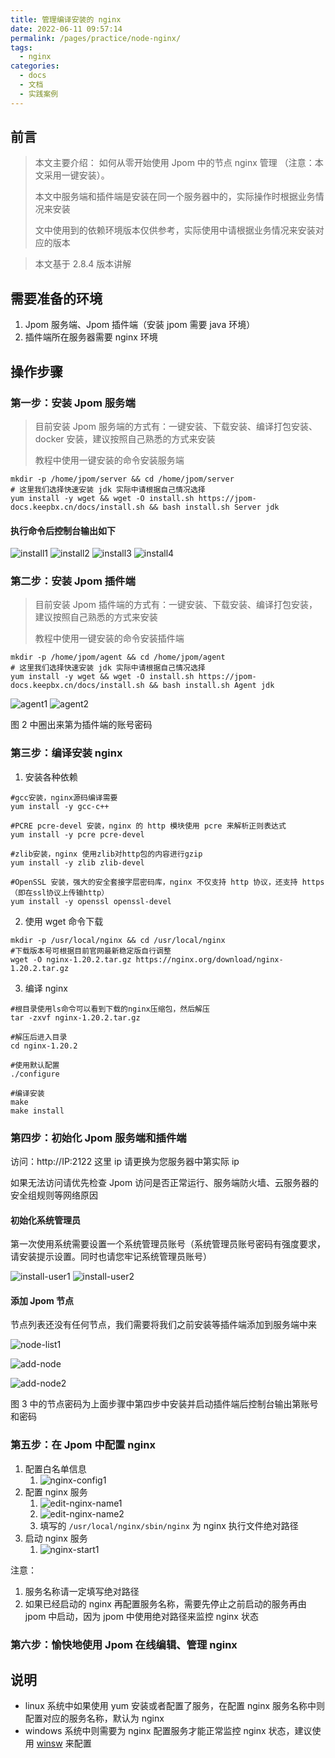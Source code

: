 ```yaml
---
title: 管理编译安装的 nginx
date: 2022-06-11 09:57:14
permalink: /pages/practice/node-nginx/
tags: 
  - nginx
categories: 
  - docs
  - 文档
  - 实践案例
---
```



## 前言

> 本文主要介绍：
> 如何从零开始使用 Jpom 中的节点 nginx 管理 （注意：本文采用一键安装）。
>
> 本文中服务端和插件端是安装在同一个服务器中的，实际操作时根据业务情况来安装
>
> 文中使用到的依赖环境版本仅供参考，实际使用中请根据业务情况来安装对应的版本

> 本文基于 2.8.4 版本讲解

## 需要准备的环境

1. Jpom 服务端、Jpom 插件端（安装 jpom 需要 java 环境）
2. 插件端所在服务器需要 nginx 环境

## 操作步骤

### 第一步：安装 Jpom 服务端

> 目前安装 Jpom 服务端的方式有：一键安装、下载安装、编译打包安装、docker 安装，建议按照自己熟悉的方式来安装
>
> 教程中使用一键安装的命令安装服务端

```
mkdir -p /home/jpom/server && cd /home/jpom/server
# 这里我们选择快速安装 jdk 实际中请根据自己情况选择
yum install -y wget && wget -O install.sh https://jpom-docs.keepbx.cn/docs/install.sh && bash install.sh Server jdk
```

#### 执行命令后控制台输出如下

![install1](/images/tutorial/build_node_release/install1.png)
![install2](/images/tutorial/build_node_release/install2.png)
![install3](/images/tutorial/build_node_release/install3.png)
![install4](/images/tutorial/build_node_release/install4.png)


### 第二步：安装 Jpom 插件端

> 目前安装 Jpom 插件端的方式有：一键安装、下载安装、编译打包安装，建议按照自己熟悉的方式来安装
>
> 教程中使用一键安装的命令安装插件端

```
mkdir -p /home/jpom/agent && cd /home/jpom/agent
# 这里我们选择快速安装 jdk 实际中请根据自己情况选择
yum install -y wget && wget -O install.sh https://jpom-docs.keepbx.cn/docs/install.sh && bash install.sh Agent jdk
```

![agent1](/images/tutorial/build_node_release/agent1.png)
![agent2](/images/tutorial/build_node_release/agent2.png)

图 2 中圈出来第为插件端的账号密码


### 第三步：编译安装 nginx

1. 安装各种依赖

```
#gcc安装，nginx源码编译需要
yum install -y gcc-c++

#PCRE pcre-devel 安装，nginx 的 http 模块使用 pcre 来解析正则表达式
yum install -y pcre pcre-devel

#zlib安装，nginx 使用zlib对http包的内容进行gzip
yum install -y zlib zlib-devel

#OpenSSL 安装，强大的安全套接字层密码库，nginx 不仅支持 http 协议，还支持 https（即在ssl协议上传输http）
yum install -y openssl openssl-devel
```

2. 使用 wget 命令下载

```
mkdir -p /usr/local/nginx && cd /usr/local/nginx
#下载版本号可根据目前官网最新稳定版自行调整
wget -O nginx-1.20.2.tar.gz https://nginx.org/download/nginx-1.20.2.tar.gz
```

3. 编译 nginx

```
#根目录使用ls命令可以看到下载的nginx压缩包，然后解压
tar -zxvf nginx-1.20.2.tar.gz

#解压后进入目录
cd nginx-1.20.2

#使用默认配置
./configure

#编译安装
make
make install
```

### 第四步：初始化 Jpom 服务端和插件端

访问：http://IP:2122 这里 ip 请更换为您服务器中第实际 ip

如果无法访问请优先检查 Jpom 访问是否正常运行、服务端防火墙、云服务器的安全组规则等网络原因

#### 初始化系统管理员

第一次使用系统需要设置一个系统管理员账号（系统管理员账号密码有强度要求，请安装提示设置。同时也请您牢记系统管理员账号）

![install-user1](/images/tutorial/build_node_release/install-user1.png)
![install-user2](/images/tutorial/build_node_release/install-user2.png)

#### 添加 Jpom 节点

节点列表还没有任何节点，我们需要将我们之前安装等插件端添加到服务端中来

![node-list1](/images/tutorial/build_node_release/node-list1.png)

![add-node](/images/tutorial/build_node_release/add-node.png)

![add-node2](/images/tutorial/build_node_release/add-node2.png)

图 3 中的节点密码为上面步骤中第四步中安装并启动插件端后控制台输出第账号和密码

### 第五步：在 Jpom 中配置 nginx

1. 配置白名单信息
   1. ![nginx-config1](/images/tutorial/node_nginx/nginx-config1.png)
2. 配置 nginx 服务
   1. ![edit-nginx-name1](/images/tutorial/node_nginx/nginx-edit-name1.png)
   2. ![edit-nginx-name2](/images/tutorial/node_nginx/nginx-edit-name2.png)
   3. 填写的 `/usr/local/nginx/sbin/nginx` 为 nginx 执行文件绝对路径
3. 启动 nginx 服务
   1. ![nginx-start1](/images/tutorial/node_nginx/nginx-start1.png)

注意：
1. 服务名称请一定填写绝对路径
2. 如果已经启动的 nginx 再配置服务名称，需要先停止之前启动的服务再由 jpom 中启动，因为 jpom 中使用绝对路径来监控 nginx 状态

### 第六步：愉快地使用 Jpom 在线编辑、管理 nginx

## 说明

- linux 系统中如果使用 yum 安装或者配置了服务，在配置 nginx 服务名称中则配置对应的服务名称，默认为 nginx
- windows 系统中则需要为 nginx 配置服务才能正常监控 nginx 状态，建议使用 [winsw](https://github.com/winsw/winsw) 来配置



